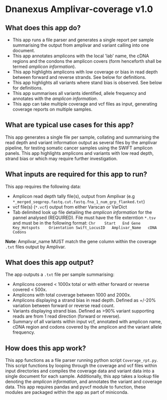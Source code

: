 # Dnanexus Amplivar-coverage v1.0

## What does this app do?

- This app runs a file parser and generates a single report per sample summarising the output from amplivar and variant calling into one document.
- This app annotates amplicons with the local 'lab' name, the cDNA regions and the condons the amplicon covers (form henceforth shall be termed *amplicon information*).
- This app highlights amplicons with low coverage or bias in read depth between forward and reverse strands. See below for definitions.
- This app highlights all variants where stand bias is observed. See below for definitions.
- This app summarises all variants identified, allele frequency and annotates with the *amplicon information*.
- This app can take multiple coverage and vcf files as input, generating coverage reports on multiple samples.

## What are typical use cases for this app?

This app generates a single file per sample, collating and summarising the read depth and variant information output as several files by the amplivar pipeline, for testing somatic cancer samples using the SWIFT amplicon panels. This app highlights amplicons and variants with low read depth, strand bias or which may require further investigation. 

## What inputs are required for this app to run?

This app requires the following data:

- Amplicon read depth tally file(s), output from Amplivar (e.g `*_merged_seqprep.fastq.cut.fastq.fna_1_num_grp_flanked.txt`)
- vcf file(s) (`*.vcf`) output from either Varscan or VarDict
- Tab delimited look up file detailing the *amplicon information* for the pannel analysed (REQUIRED). File must have the file externtion `*.tsv` and must be in the following format:
	`Chr	Start	End	Gene	Key_Hotspots	Orientation	Swift_LocusID	Amplivar_Name	cDNA	Codons`

**Note**: Amplivar_name MUST match the gene column within the coverage `.txt` files output by Amplivar.


## What does this app output?

The app outputs a `.txt` file per sample summarising:

- Amplicons covered < 1000x total or with either forward or reverse covered < 500x.
- Amplicons with total coverage between 1000 and 2000x.
- Amplicons displaying a strand bias in read depth. Defined as +/-20% variation between forward or reverse read count.
- Variants displaying strand bias. Defined as >90% variant supporting reads are from 1 read direction (forward or reverse).
- Summary of all variants within input vcf, annotated with amplicon name, cDNA region and codons covered by the amplicon and the variant allele frequency. 

## How does this app work?
This app functions as a file parser running python script `Coverage_rpt.py`. This script functions by looping through the coverage and vcf files within input directories and compiles the coverage data and variant data into a single document for each sample. Additionally, this app takes a lookup file denoting the *amplicon information*, and annotates the variant and coverage data. This app requires pandas and pyvcf module to function, these modules are packaged within the app as part of miniconda. 